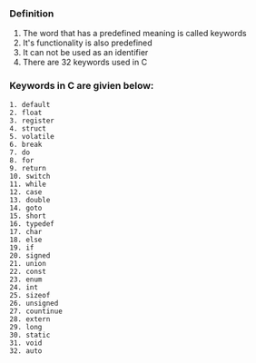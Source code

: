 ### Definition
1. The word that has a predefined meaning is called keywords
2. It's functionality is also predefined
3. It can not be used as an identifier
4. There are 32 keywords used in C

### Keywords in C are givien below:

```
1. default
2. float
3. register
4. struct
5. volatile
6. break
7. do
8. for
9. return
10. switch
11. while
12. case
13. double
14. goto
15. short
16. typedef
17. char
18. else
19. if
20. signed
21. union
22. const
23. enum
24. int
25. sizeof
26. unsigned
27. countinue
28. extern
29. long
30. static
31. void
32. auto
```